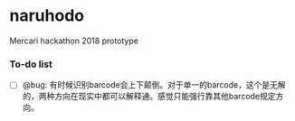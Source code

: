 # naruhodo
Mercari hackathon 2018 prototype

### To-do list

* [ ] @bug: 有时候识别barcode会上下颠倒。对于单一的barcode，这个是无解的，两种方向在现实中都可以解释通。感觉只能强行靠其他barcode规定方向。

